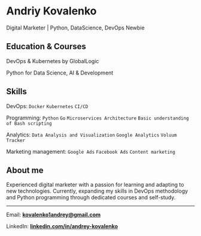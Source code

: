 # **Andriy Kovalenko**
Digital Marketer | Python, DataScience, DevOps Newbie

## Education & Courses 

DevOps & Kubernetes by GlobalLogic

Python for Data Science, AI & Development

## Skills

DevOps: `Docker` `Kubernetes` `CI/CD`

Programming: `Python` `Go` `Microservices Architecture` `Basic understanding of Bash scripting`

Analytics: `Data Analysis and Visualization` `Google Analytics` `Voluum Tracker`

Marketing management: `Google Ads` `Facebook Ads` `Content marketing` 

## About me
Experienced digital marketer with a passion for learning and adapting to new technologies. Currently, expanding my skills in DevOps methodology and Python programming through dedicated courses and self-study.

---

Email: **<kovalenko1andrey@gmail.com>**

LinkedIn: **[linkedin.com/in/andrey-kovalenko](https://www.linkedin.com/in/andrey-kovalenko-826b59168/)**

